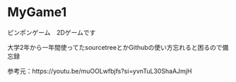 # MyGame1
ピンポンゲーム　2Dゲームです
<p>大学2年から一年間使ってたsourcetreeとかGithubの使い方忘れると困るので備忘録<p>
参考元：https://youtu.be/muOOLwfbjfs?si=yvnTuL30ShaAJmjH
